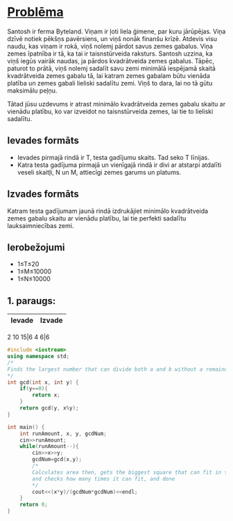 # [Problēma](https://www.codechef.com/problems/RECTSQ)
Santosh ir ferma Byteland. Viņam ir ļoti liela ģimene, par kuru jārūpējas. Viņa dzīvē notiek pēkšņs pavērsiens, un viņš nonāk finanšu krīzē. Atdevis visu naudu, kas viņam ir rokā, viņš nolemj pārdot savus zemes gabalus. Viņa zemes īpatnība ir tā, ka tai ir taisnstūrveida raksturs. Santosh uzzina, ka viņš iegūs vairāk naudas, ja pārdos kvadrātveida zemes gabalus. Tāpēc, paturot to prātā, viņš nolemj sadalīt savu zemi minimālā iespējamā skaitā kvadrātveida zemes gabalu tā, lai katram zemes gabalam būtu vienāda platība un zemes gabali lieliski sadalītu zemi. Viņš to dara, lai no tā gūtu maksimālu peļņu.

Tātad jūsu uzdevums ir atrast minimālo kvadrātveida zemes gabalu skaitu ar vienādu platību, ko var izveidot no taisnstūrveida zemes, lai tie to lieliski sadalītu.

## Ievades formāts
- Ievades pirmajā rindā ir T, testa gadījumu skaits. Tad seko T līnijas.
- Katra testa gadījuma pirmajā un vienīgajā rindā ir divi ar atstarpi atdalīti veseli skaitļi, N un M, attiecīgi zemes garums un platums.

## Izvades formāts
Katram testa gadījumam jaunā rindā izdrukājiet minimālo kvadrātveida zemes gabalu skaitu ar vienādu platību, lai tie perfekti sadalītu lauksaimniecības zemi.

## Ierobežojumi
- 1≤T≤20
- 1≤M≤10000
- 1≤N≤10000

## 1. paraugs:
Ievade | Izvade
-|-
2
10 15|6
4 6|6

```cpp 
#include <iostream>
using namespace std;
/*
Finds the largest number that can divide both a and b without a remainder
*/
int gcd(int x, int y) {
    if(y==0){
        return x;
    }
    return gcd(y, x%y);
}

int main() {
	int runAmount, x, y, gcdNum;
	cin>>runAmount;
	while(runAmount--){
	    cin>>x>>y;
        gcdNum=gcd(x,y);
        /*
        Calculates area then, gets the biggest square that can fit in the area
        and checks how many times it can fit, and done
        */
	    cout<<(x*y)/(gcdNum*gcdNum)<<endl;
	}
	return 0;
}

```